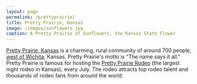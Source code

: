 ```yaml
---
layout: page
permalink: /prettyprairie/
title: Pretty Prairie, Kansas
image: /images/sunflowers.jpg
caption: A Pretty Prairie of Sunflowers, the Kansas State Flower
---
```

<a href="https://en.wikipedia.org/wiki/Pretty_Prairie,_Kansas" target="_blank">Pretty Prairie, Kansas</a> is a charming, rural community of around 700 people, <a href="https://www.google.com/maps/dir/Pretty+Prairie,+KS/Wichita,+KS/@37.7219887,-97.9729438,10z/data=!3m1!4b1!4m13!4m12!1m5!1m1!1s0x87a4d0ac8dfb4407:0xb75fd6945327576!2m2!1d-98.0197792!2d37.7800135!1m5!1m1!1s0x87badb6ad27f182d:0x9396d5bf74d33d3e!2m2!1d-97.336111!2d37.688889" target="_blank">west of Wichita</a>, Kansas. Pretty Prairie's motto is "The name says it all." Pretty Prairie is famous for hosting the <a href="http://www.pprodeo.com" target="_blank">Pretty Prairie Rodeo</a> (the largest night rodeo in Kansas), every July. The rodeo attracts top rodeo talent and thousands of rodeo fans from around the world.
